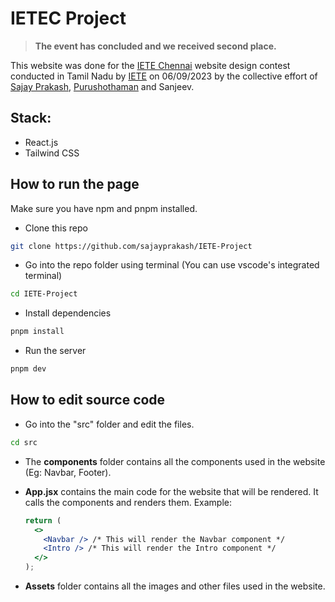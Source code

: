 # IETEC Project

> **The event has concluded and we received second place.**

This website was done for the [IETE Chennai](http://ietechennai.in/) website design contest conducted in Tamil Nadu by [IETE](http://ietechennai.in/) on 06/09/2023 by the collective effort of [Sajay Prakash](https://github.com/sajayprakash/), [Purushothaman](https://github.com/purushothaman7) and Sanjeev. 

## Stack:
- React.js
- Tailwind CSS

## How to run the page

Make sure you have npm and pnpm installed.

- Clone this repo

```bash
git clone https://github.com/sajayprakash/IETE-Project
```

- Go into the repo folder using terminal (You can use vscode's integrated terminal)

```bash
cd IETE-Project
```

- Install dependencies

```bash
pnpm install
```

- Run the server

```bash
pnpm dev
```

## How to edit source code

- Go into the "src" folder and edit the files.

```bash
cd src
```

- The **components** folder contains all the components used in the website (Eg: Navbar, Footer).

- **App.jsx** contains the main code for the website that will be rendered. It calls the components and renders them. Example:
  ```jsx
  return (
    <>
      <Navbar /> /* This will render the Navbar component */
      <Intro /> /* This will render the Intro component */
    </>
  );
  ```
- **Assets** folder contains all the images and other files used in the website.
